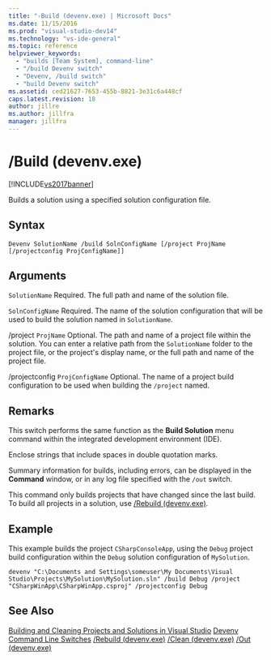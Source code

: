 ```yaml
---
title: "-Build (devenv.exe) | Microsoft Docs"
ms.date: 11/15/2016
ms.prod: "visual-studio-dev14"
ms.technology: "vs-ide-general"
ms.topic: reference
helpviewer_keywords:
  - "builds [Team System], command-line"
  - "/build Devenv switch"
  - "Devenv, /build switch"
  - "build Devenv switch"
ms.assetid: ced21627-7653-455b-8821-3e31c6a448cf
caps.latest.revision: 18
author: jillre
ms.author: jillfra
manager: jillfra
---
```

# /Build (devenv.exe)
[!INCLUDE[vs2017banner](../../includes/vs2017banner.md)]

Builds a solution using a specified solution configuration file.

## Syntax

```
Devenv SolutionName /build SolnConfigName [/project ProjName [/projectconfig ProjConfigName]]
```

## Arguments
 `SolutionName`
 Required. The full path and name of the solution file.

 `SolnConfigName`
 Required. The name of the solution configuration that will be used to build the solution named in `SolutionName`.

 /project `ProjName`
 Optional. The path and name of a project file within the solution. You can enter a relative path from the `SolutionName` folder to the project file, or the project's display name, or the full path and name of the project file.

 /projectconfig `ProjConfigName`
 Optional. The name of a project build configuration to be used when building the `/project` named.

## Remarks
 This switch performs the same function as the **Build Solution** menu command within the integrated development environment (IDE).

 Enclose strings that include spaces in double quotation marks.

 Summary information for builds, including errors, can be displayed in the **Command** window, or in any log file specified with the `/out` switch.

 This command only builds projects that have changed since the last build. To build all projects in a solution, use [/Rebuild (devenv.exe)](../../ide/reference/rebuild-devenv-exe.md).

## Example
 This example builds the project `CSharpConsoleApp`, using the `Debug` project build configuration within the `Debug` solution configuration of `MySolution`.

```
devenv "C:\Documents and Settings\someuser\My Documents\Visual Studio\Projects\MySolution\MySolution.sln" /build Debug /project "CSharpWinApp\CSharpWinApp.csproj" /projectconfig Debug
```

## See Also
 [Building and Cleaning Projects and Solutions in Visual Studio](../../ide/building-and-cleaning-projects-and-solutions-in-visual-studio.md)
 [Devenv Command Line Switches](../../ide/reference/devenv-command-line-switches.md)
 [/Rebuild (devenv.exe)](../../ide/reference/rebuild-devenv-exe.md)
 [/Clean (devenv.exe)](../../ide/reference/clean-devenv-exe.md)
 [/Out (devenv.exe)](../../ide/reference/out-devenv-exe.md)
